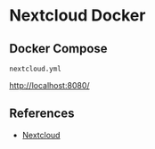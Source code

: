 # Nextcloud Docker

## Docker Compose
`nextcloud.yml`

[http://localhost:8080/](http://localhost:8080/)


## References
- [Nextcloud](https://hub.docker.com/_/nextcloud)